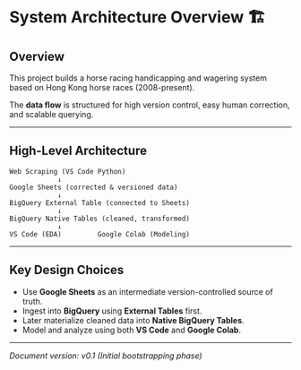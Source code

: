 

# System Architecture Overview 🏗️

## Overview
This project builds a horse racing handicapping and wagering system based on Hong Kong horse races (2008-present).

The **data flow** is structured for high version control, easy human correction, and scalable querying.

---

## High-Level Architecture

```
Web Scraping (VS Code Python)
            ↓
Google Sheets (corrected & versioned data)
            ↓
BigQuery External Table (connected to Sheets)
            ↓
BigQuery Native Tables (cleaned, transformed)
            ↓
VS Code (EDA)         Google Colab (Modeling)
```

---

## Key Design Choices
- Use **Google Sheets** as an intermediate version-controlled source of truth.
- Ingest into **BigQuery** using **External Tables** first.
- Later materialize cleaned data into **Native BigQuery Tables**.
- Model and analyze using both **VS Code** and **Google Colab**.

---

*Document version: v0.1 (Initial bootstrapping phase)*